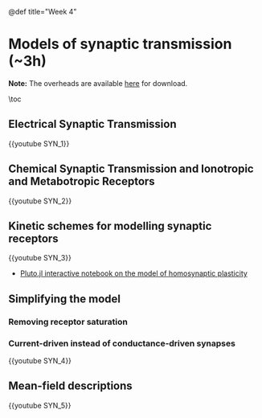 @def title="Week 4"

# Models of synaptic transmission (~3h)

**Note:** The overheads are available [here](https://github.com/mgiugliano/ComputationalNeurobiologyCourse/tree/main/overheads/Lectures) for download.

\toc

## Electrical Synaptic Transmission 

{{youtube SYN_1}}

## Chemical Synaptic Transmission and Ionotropic and Metabotropic Receptors
{{youtube SYN_2}}

## Kinetic schemes for modelling synaptic receptors

{{youtube SYN_3}}

- [Pluto.jl interactive notebook on the model of homosynaptic plasticity](../notebooks/TsodyksMarkram/)

## Simplifying the model

### Removing receptor saturation

### Current-driven instead of conductance-driven synapses

{{youtube SYN_4}}

## Mean-field descriptions
{{youtube SYN_5}}

